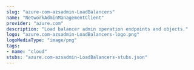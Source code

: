 ```yaml
---
slug: "azure-com-azsadmin-LoadBalancers"
name: "NetworkAdminManagementClient"
provider: "azure.com"
description: "Load balancer admin operation endpoints and objects."
logo: "azure.com-azsadmin-LoadBalancers-logo.png"
logoMediaType: "image/png"
tags:
- name: "cloud"
stubs: "azure.com-azsadmin-LoadBalancers-stubs.json"
---
```

